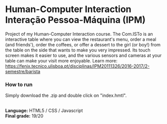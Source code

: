 # Human-Computer Interaction <br> Interação Pessoa-Máquina (IPM)
Project of my Human-Computer Interaction course.
The Com.ISTo is an interactive table where you can view the restaurant's menu, order a meal (and friends'), order the coffees, or offer a dessert to the girl (or boy!) from the table on the side that wants to make you very impressed. Its touch screen makes it easier to use, and the various sensors and cameras at your table can make your visit more enjoyable.
Learn more: https://fenix.tecnico.ulisboa.pt/disciplinas/IPM20111326/2016-2017/2-semestre/barista
<br>

### How to run
Simply download the .zip and double click on "index.hmtl".

<br>
<b>Language:</b> HTML5 / CSS / Javascript
<br>
<b>Final grade:</b> 19/20

